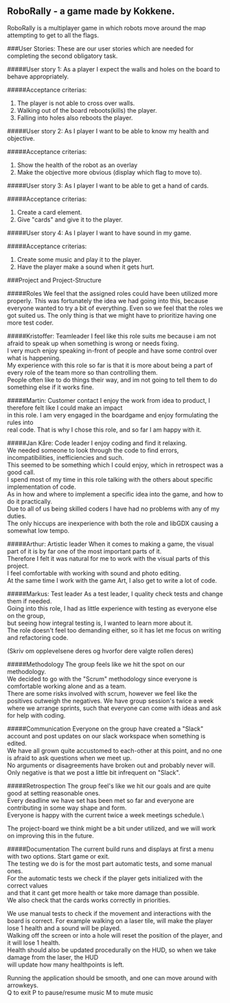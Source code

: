 ## RoboRally - a game made by Kokkene. 
RoboRally is a multiplayer game in which robots move around the map attempting to get to all the flags. 

###User Stories:
These are our user stories which are needed for completing the second obligatory task.


#####User story 1:
As a player I expect the walls and holes on the board to behave appropriately.
    
#####Acceptance criterias:
1. The player is not able to cross over walls.
2. Walking out of the board reboots(kills) the player.
3. Falling into holes also reboots the player.
    
#####User story 2:
As I player I want to be able to know my health and objective.
    
#####Acceptance criterias:
1. Show the health of the robot as an overlay
2. Make the objective more obvious (display which flag to move to).

#####User story 3:
As I player I want to be able to get a hand of cards.
    
#####Acceptance criterias:
1. Create a card element.
1. Give "cards" and give it to the player.

#####User story 4:
As I player I want to have sound in my game.
    
#####Acceptance criterias:
1. Create some music and play it to the player.
2. Have the player make a sound when it gets hurt.

###Project and Project-Structure

#####Roles
We feel that the assigned roles could have been utilized more properly.
This was fortunately the idea we had going into this, because everyone wanted to try a bit of everything.
Even so we feel that the roles we got suited us.
The only thing is that we might have to prioritize having one more test coder.

#####Kristoffer: Teamleader
I feel like this role suits me because i am not afraid to speak up when something is wrong or needs fixing.\
I very much enjoy speaking in-front of people and have some control over what is happening.\
My experience with this role so far is that it is more about being a part of every role of the team more so than controlling them.\
People often like to do things their way, and im not going to tell them to do something else if it works fine.

#####Martin: Customer contact
I enjoy the work from idea to product, I therefore felt like I could make an impact\
in this role. I am very engaged in the boardgame and enjoy formulating the rules into\
real code. That is why I chose this role, and so far I am happy with it.

#####Jan Kåre: Code leader
I enjoy coding and find it relaxing.\
We needed someone to look through the code to find errors, incompatibilities, inefficiencies and such.\
This seemed to be something which I could enjoy, which in retrospect was a good call.\
I spend most of my time in this role talking with the others about specific implementation of code.\
As in how and where to implement a specific idea into the game, and how to do it practically.\
Due to all of us being skilled coders I have had no problems with any of my duties.\
The only hiccups are inexperience with both the role and libGDX causing a somewhat low tempo. 

#####Arthur: Artistic leader
When it comes to making a game, the visual part of it is by far one of the most important parts of it.\
Therefore I felt it was natural for me to work with the visual parts of this project.\
I feel comfortable with working with sound and photo editing.\
At the same time I work with the game Art, I also get to write a lot of code.

#####Markus: Test leader
As a test leader, I quality check tests and change them if needed.\
Going into this role, I had as little experience with testing as everyone else on the group,\
but seeing how integral testing is, I wanted to learn more about it.\
The role doesn't feel too demanding either, so it has let me focus on writing and refactoring code.


(Skriv om opplevelsene deres og hvorfor dere valgte rollen deres)

#####Methodology
The group feels like we hit the spot on our methodology.\
We decided to go with the "Scrum" methodology since everyone is comfortable working alone and as a team.\
There are some risks involved with scrum, however we feel like the positives outweigh the negatives.
We have group session's twice a week where we arrange sprints, such that everyone can come with ideas and ask for help with coding. 

#####Communication
Everyone on the group have created a "Slack" account and post updates on our slack workspace when something is edited.\
We have all grown quite accustomed to each-other at this point, and no one is afraid to ask questions when we meet up.\
No arguments or disagreements have broken out and probably never will.\
Only negative is that we post a little bit infrequent on "Slack".

#####Retrospection
The group feel's like we hit our goals and are quite good at setting reasonable ones.\
Every deadline we have set has been met so far and everyone are contributing in some way shape and form.\
Everyone is happy with the current twice a week meetings schedule.\

The project-board we think might be a bit under utilized, and we will work on improving this in the future.

#####Documentation
The current build runs and displays at first a menu with two options. Start game or exit.\
The testing we do is for the most part automatic tests, and some manual ones. \
For the automatic tests we check if the player gets initialized with the correct values\
and that it cant get more health or take more damage than possible.\
We also check that the cards works correctly in priorities.

We use manual tests to check if the movement and interactions with the board is correct.
For example walking on a laser tile, will make the player lose 1 health and a sound will be played.\
Walking off the screen or into a hole will reset the position of the player, and it will lose 1 health.\
Health should also be updated procedurally on the HUD, so when we take damage from the laser, the HUD\
will update how many healthpoints is left.

Running the application should be smooth, and one can move around with arrowkeys.\
Q to exit
P to pause/resume music
M to mute music